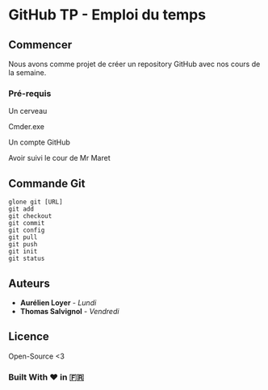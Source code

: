 # GitHub TP - Emploi du temps

## Commencer

Nous avons comme projet de créer un repository GitHub avec nos cours de la semaine.

### Pré-requis

Un cerveau

Cmder.exe

Un compte GitHub

Avoir suivi le cour de Mr Maret

## Commande Git

```
glone git [URL]
git add
git checkout
git commit
git config
git pull
git push
git init
git status
```

## Auteurs

* **Aurélien Loyer** - *Lundi*
* **Thomas Salvignol** - *Vendredi*

## Licence

Open-Source <3

### Built With ❤️ in 🇫🇷
